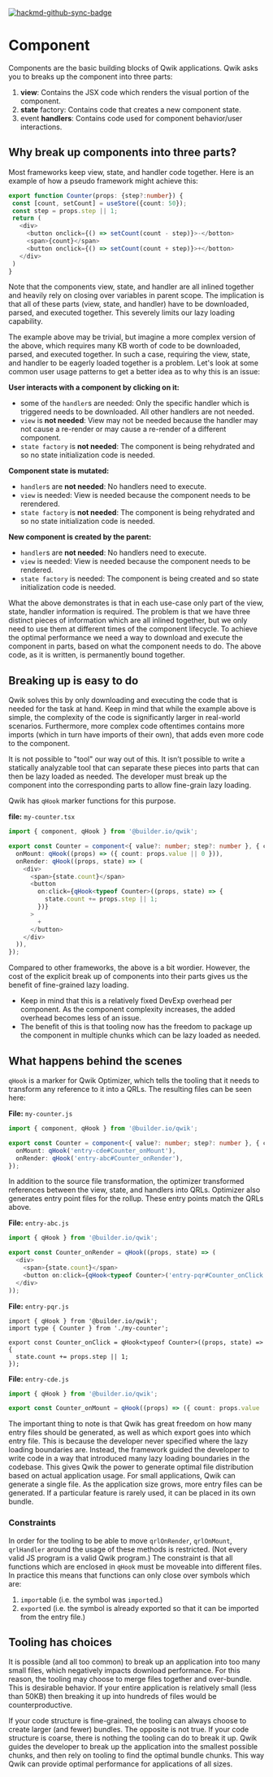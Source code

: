 [![hackmd-github-sync-badge](https://hackmd.io/Ge5Y6es0TbmFAEROhnhLkQ/badge)](https://hackmd.io/Ge5Y6es0TbmFAEROhnhLkQ)

# Component

Components are the basic building blocks of Qwik applications. Qwik asks you to breaks up the component into three parts:

1. **view**: Contains the JSX code which renders the visual portion of the component.
2. **state** factory: Contains code that creates a new component state.
3. event **handlers**: Contains code used for component behavior/user interactions.

## Why break up components into three parts?

Most frameworks keep view, state, and handler code together. Here is an example of how a pseudo framework might achieve this:

```typescript
export function Counter(props: {step?:number}) {
 const [count, setCount] = useStore({count: 50});
 const step = props.step || 1;
 return (
   <div>
     <button onclick={() => setCount(count - step)}>-</botton>
     <span>{count}</span>
     <button onclick={() => setCount(count + step)}>+</botton>
   </div>
 )
}
```

Note that the components view, state, and handler are all inlined together and heavily rely on closing over variables in parent scope. The implication is that all of these parts (view, state, and handler) have to be downloaded, parsed, and executed together. This severely limits our lazy loading capability.

The example above may be trivial, but imagine a more complex version of the above, which requires many KB worth of code to be downloaded, parsed, and executed together. In such a case, requiring the view, state, and handler to be eagerly loaded together is a problem. Let's look at some common user usage patterns to get a better idea as to why this is an issue:

**User interacts with a component by clicking on it:**

- some of the `handler`s are needed: Only the specific handler which is triggered needs to be downloaded. All other handlers are not needed.
- `view` is **not needed**: View may not be needed because the handler may not cause a re-render or may cause a re-render of a different component.
- `state factory` is **not needed**: The component is being rehydrated and so no state initialization code is needed.

**Component state is mutated:**

- `handler`s are **not needed**: No handlers need to execute.
- `view` is needed: View is needed because the component needs to be rerendered.
- `state factory` is **not needed**: The component is being rehydrated and so no state initialization code is needed.

**New component is created by the parent:**

- `handler`s are **not needed**: No handlers need to execute.
- `view` is needed: View is needed because the component needs to be rendered.
- `state factory` is needed: The component is being created and so state initialization code is needed.

What the above demonstrates is that in each use-case only part of the view, state, handler information is required. The problem is that we have three distinct pieces of information which are all inlined together, but we only need to use them at different times of the component lifecycle. To achieve the optimal performance we need a way to download and execute the component in parts, based on what the component needs to do. The above code, as it is written, is permanently bound together.

## Breaking up is easy to do

Qwik solves this by only downloading and executing the code that is needed for the task at hand. Keep in mind that while the example above is simple, the complexity of the code is significantly larger in real-world scenarios. Furthermore, more complex code oftentimes contains more imports (which in turn have imports of their own), that adds even more code to the component.

It is not possible to "tool" our way out of this. It isn’t possible to write a statically analyzable tool that can separate these pieces into parts that can then be lazy loaded as needed. The developer must break up the component into the corresponding parts to allow fine-grain lazy loading.

Qwik has `qHook` marker functions for this purpose.

**file:** `my-counter.tsx`

```typescript
import { component, qHook } from '@builder.io/qwik';

export const Counter = component<{ value?: number; step?: number }, { count: number }>({
  onMount: qHook((props) => ({ count: props.value || 0 })),
  onRender: qHook((props, state) => (
    <div>
      <span>{state.count}</span>
      <button
        on:click={qHook<typeof Counter>((props, state) => {
          state.count += props.step || 1;
        })}
      >
        +
      </button>
    </div>
  )),
});
```

Compared to other frameworks, the above is a bit wordier. However, the cost of the explicit break up of components into their parts gives us the benefit of fine-grained lazy loading.

- Keep in mind that this is a relatively fixed DevExp overhead per component. As the component complexity increases, the added overhead becomes less of an issue.
- The benefit of this is that tooling now has the freedom to package up the component in multiple chunks which can be lazy loaded as needed.

## What happens behind the scenes

`qHook` is a marker for Qwik Optimizer, which tells the tooling that it needs to transform any reference to it into a QRLs. The resulting files can be seen here:

**File:** `my-counter.js`

```typescript
import { component, qHook } from '@builder.io/qwik';

export const Counter = component<{ value?: number; step?: number }, { count: number }>({
  onMount: qHook('entry-cde#Counter_onMount'),
  onRender: qHook('entry-abc#Counter_onRender'),
});
```

In addition to the source file transformation, the optimizer transformed references between the view, state, and handlers into QRLs. Optimizer also generates entry point files for the rollup. These entry points match the QRLs above.

**File:** `entry-abc.js`

```typescript
import { qHook } from '@builder.io/qwik';

export const Counter_onRender = qHook((props, state) => (
  <div>
    <span>{state.count}</span>
    <button on:click={qHook<typeof Counter>('entry-pqr#Counter_onClick')}>+</button>
  </div>
));
```

**File:** `entry-pqr.js`

```typescript=
import { qHook } from '@builder.io/qwik';
import type { Counter } from './my-counter';

export const Counter_onClick = qHook<typeof Counter>((props, state) => {
  state.count += props.step || 1;
});
```

**File:** `entry-cde.js`

```typescript
import { qHook } from '@builder.io/qwik';

export const Counter_onMount = qHook((props) => ({ count: props.value || 0 }));
```

The important thing to note is that Qwik has great freedom on how many entry files should be generated, as well as which export goes into which entry file. This is because the developer never specified where the lazy loading boundaries are. Instead, the framework guided the developer to write code in a way that introduced many lazy loading boundaries in the codebase. This gives Qwik the power to generate optimal file distribution based on actual application usage. For small applications, Qwik can generate a single file. As the application size grows, more entry files can be generated. If a particular feature is rarely used, it can be placed in its own bundle.

### Constraints

In order for the tooling to be able to move `qrlOnRender`, `qrlOnMount`, `qrlHandler` around the usage of these methods is restricted. (Not every valid JS program is a valid Qwik program.) The constraint is that all functions which are enclosed in `qHook` must be moveable into different files. In practice this means that functions can only close over symbols which are:

1. `import`able (i.e. the symbol was `import`ed.)
2. `export`ed (i.e. the symbol is already exported so that it can be imported from the entry file.)

## Tooling has choices

It is possible (and all too common) to break up an application into too many small files, which negatively impacts download performance. For this reason, the tooling may choose to merge files together and over-bundle. This is desirable behavior. If your entire application is relatively small (less than 50KB) then breaking it up into hundreds of files would be counterproductive.

If your code structure is fine-grained, the tooling can always choose to create larger (and fewer) bundles. The opposite is not true. If your code structure is coarse, there is nothing the tooling can do to break it up. Qwik guides the developer to break up the application into the smallest possible chunks, and then rely on tooling to find the optimal bundle chunks. This way Qwik can provide optimal performance for applications of all sizes.
